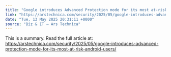 ```yaml
---
title: "Google introduces Advanced Protection mode for its most at-risk Android users"
link: "https://arstechnica.com/security/2025/05/google-introduces-advanced-protection-mode-for-its-most-at-risk-android-users/"
date: "Tue, 13 May 2025 20:31:11 +0000"
source: "Biz & IT – Ars Technica"
---
```


This is a summary. Read the full article at: https://arstechnica.com/security/2025/05/google-introduces-advanced-protection-mode-for-its-most-at-risk-android-users/